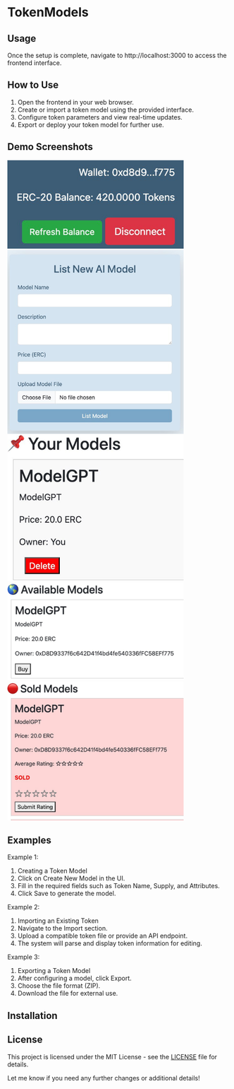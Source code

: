 # TokenModels

## Usage

Once the setup is complete, navigate to http://localhost:3000 to access the frontend interface.

## How to Use

1. Open the frontend in your web browser.
2. Create or import a token model using the provided interface.
3. Configure token parameters and view real-time updates.
4. Export or deploy your token model for further use.

## Demo Screenshots

<img src="photos/balance_check.jpeg" alt="Balance check" width="400">
<img src="photos/listmodel.png" alt="List Model" width="400">
<img src="photos/model.jpeg" alt="Model" width="400">
<img src="photos/model_2.jpeg" alt="How model looks for other users" width="400">
<img src="photos/sold_model.jpeg" alt="Sold Model" width="400">


## Examples
Example 1:
1. Creating a Token Model
2. Click on Create New Model in the UI.
3. Fill in the required fields such as Token Name, Supply, and Attributes.
4. Click Save to generate the model.

Example 2:
1. Importing an Existing Token
2. Navigate to the Import section.
3. Upload a compatible token file or provide an API endpoint.
4. The system will parse and display token information for editing.

Example 3: 
1. Exporting a Token Model
2. After configuring a model, click Export.
3. Choose the file format (ZIP).
4. Download the file for external use.

## Installation

## License

This project is licensed under the MIT License - see the [LICENSE](LICENSE) file for details.

Let me know if you need any further changes or additional details!


